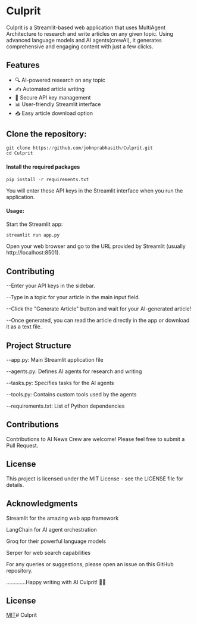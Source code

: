 # Culprit

Culprit is a Streamlit-based web application that uses MultiAgent Architecture to research and write articles on any given topic. Using advanced language models and AI agents(crewAI), it generates comprehensive and engaging content with just a few clicks.


## Features

- 🔍 AI-powered research on any topic
- ✍️ Automated article writing
- 🔑 Secure API key management
- 📊 User-friendly Streamlit interface
- 📥 Easy article download option


## Clone the repository:


```python
git clone https://github.com/johnprabhasith/Culprit.git
cd Culprit
```

#### Install the required packages

```python
pip install -r requirements.txt
```

You will enter these API keys in the Streamlit interface when you run the application.

#### Usage:

Start the Streamlit app:

```bash
streamlit run app.py
```
Open your web browser and go to the URL provided by Streamlit (usually http://localhost:8501).

## Contributing
--Enter your API keys in the sidebar.

--Type in a topic for your article in the main input field.

--Click the "Generate Article" button and wait for your AI-generated article!

--Once generated, you can read the article directly in the app or download it as a text file.

## Project Structure
--app.py: Main Streamlit application file

--agents.py: Defines AI agents for research and writing

--tasks.py: Specifies tasks for the AI agents

--tools.py: Contains custom tools used by the agents

--requirements.txt: List of Python dependencies

## Contributions 
Contributions to AI News Crew are welcome! Please feel free to submit a Pull Request.

## License

This project is licensed under the MIT License - see the LICENSE file for details.

## Acknowledgments

Streamlit for the amazing web app framework

LangChain for AI agent orchestration

Groq for their powerful language models

Serper for web search capabilities


For any queries or suggestions, please open an issue on this GitHub repository.



.............Happy writing with AI Culprit! 🚀✨

## License

[MIT](https://github.com/JohnPrabhasith/Culprit/blob/main/LICENSE)# Culprit

